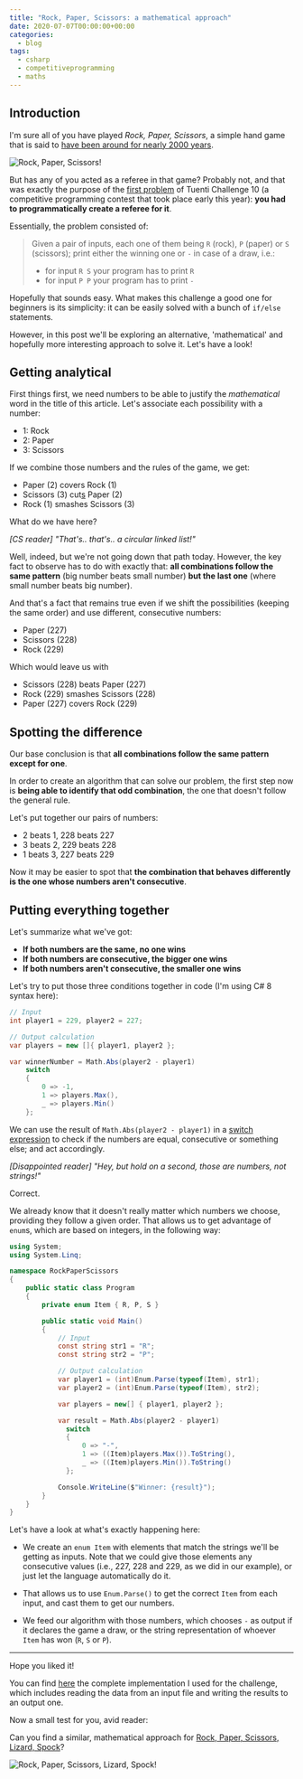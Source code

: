 ```yaml
---
title: "Rock, Paper, Scissors: a mathematical approach"
date: 2020-07-07T00:00:00+00:00
categories:
  - blog
tags:
  - csharp
  - competitiveprogramming
  - maths
---
```


## Introduction

I'm sure all of you have played _Rock, Paper, Scissors_, a simple hand game that is said to [have been around for nearly 2000 years](https://en.wikipedia.org/wiki/Rock_paper_scissors#Origins).

![Rock, Paper, Scissors!](/assets/images/2020-07-07-rock-paper-scissors/rock_paper_scissors.svg)

But has any of you acted as a referee in that game?
Probably not, and that was exactly the purpose of the [first problem](https://contest.tuenti.net/Challenges?id=0) of Tuenti Challenge 10 (a competitive programming contest that took place early this year): **you had to programmatically create a referee for it**.

Essentially, the problem consisted of:

> Given a pair of inputs, each one of them being `R` (rock), `P` (paper) or `S` (scissors); print either the winning one or `-` in case of a draw, i.e.:
>
> - for input `R S` your program has to print `R`
> - for input `P P` your program has to print `-`

Hopefully that sounds easy. What makes this challenge a good one for beginners is its simplicity: it can be easily solved with a bunch of `if/else` statements.

However, in this post we'll be exploring an alternative, 'mathematical' and hopefully more interesting approach to solve it. Let's have a look!

## Getting analytical

First things first, we need numbers to be able to justify the _mathematical_ word in the title of this article. Let's associate each possibility with a number:

- 1: Rock
- 2: Paper
- 3: Scissors

If we combine those numbers and the rules of the game, we get:

- Paper (2) covers Rock (1)
- Scissors (3) cut[s](https://ell.stackexchange.com/a/32288) Paper (2)
- Rock (1) smashes Scissors (3)

What do we have here?

_[CS reader] "That's.. that's.. a circular linked list!"_

Well, indeed, but we're not going down that path today. However, the key fact to observe has to do with exactly that: **all combinations follow the same pattern** (big number beats small number) **but the last one** (where small number beats big number).

And that's a fact that remains true even if we shift the possibilities (keeping the same order) and use different, consecutive numbers:

- Paper (227)
- Scissors (228)
- Rock (229)

Which would leave us with

- Scissors (228) beats Paper (227)
- Rock (229) smashes Scissors (228)
- Paper (227) covers Rock (229)

## Spotting the difference

Our base conclusion is that **all combinations follow the same pattern except for one**.

In order to create an algorithm that can solve our problem, the first step now is **being able to identify that odd combination**, the one that doesn't follow the general rule.

Let's put together our pairs of numbers:

- 2 beats 1, 228 beats 227
- 3 beats 2, 229 beats 228
- 1 beats 3, 227 beats 229

Now it may be easier to spot that **the combination that behaves differently is the one whose numbers aren't consecutive**.

## Putting everything together

Let's summarize what we've got:

- **If both numbers are the same, no one wins**
- **If both numbers are consecutive, the bigger one wins**
- **If both numbers aren't consecutive, the smaller one wins**

Let's try to put those three conditions together in code (I'm using C# 8 syntax here):

```csharp
// Input
int player1 = 229, player2 = 227;

// Output calculation
var players = new []{ player1, player2 };

var winnerNumber = Math.Abs(player2 - player1)
    switch
    {
        0 => -1,
        1 => players.Max(),
        _ => players.Min()
    };
```

We can use the result of `Math.Abs(player2 - player1)` in a [switch expression](https://docs.microsoft.com/en-us/dotnet/csharp/whats-new/csharp-8#switch-expressions) to check if the numbers are equal, consecutive or something else; and act accordingly.

_[Disappointed reader] "Hey, but hold on a second, those are numbers, not strings!"_

Correct.

We already know that it doesn't really matter which numbers we choose, providing they follow a given order. That allows us to get advantage of `enum`s, which are based on integers, in the following way:

```csharp
using System;
using System.Linq;

namespace RockPaperScissors
{
    public static class Program
    {
        private enum Item { R, P, S }

        public static void Main()
        {
            // Input
            const string str1 = "R";
            const string str2 = "P";

            // Output calculation
            var player1 = (int)Enum.Parse(typeof(Item), str1);
            var player2 = (int)Enum.Parse(typeof(Item), str2);

            var players = new[] { player1, player2 };

            var result = Math.Abs(player2 - player1)
              switch
              {
                  0 => "-",
                  1 => ((Item)players.Max()).ToString(),
                  _ => ((Item)players.Min()).ToString()
              };

            Console.WriteLine($"Winner: {result}");
        }
    }
}
```

Let's have a look at what's exactly happening here:

- We create an `enum Item` with elements that match the strings we'll be getting as inputs. Note that we could give those elements any consecutive values (i.e., 227, 228 and 229, as we did in our example), or just let the language automatically do it.

- That allows us to use `Enum.Parse()` to get the correct `Item` from each input, and cast them to get our numbers.

- We feed our algorithm with those numbers, which chooses `-` as output if it declares the game a draw, or the string representation of whoever `Item` has won (`R`, `S` or `P`).

---

Hope you liked it!

You can find [here](https://github.com/eduherminio/eduherminio.github.io/tree/master/code/2020-07-07-rock-paper-scissors) the complete implementation I used for the challenge, which includes reading the data from an input file and writing the results to an output one.

Now a small test for you, avid reader:

Can you find a similar, mathematical approach for [Rock, Paper, Scissors, Lizard, Spock](https://bigbangtheory.fandom.com/wiki/Rock,_Paper,_Scissors,_Lizard,_Spock)?

![Rock, Paper, Scissors, Lizard, Spock!](/assets/images/2020-07-07-rock-paper-scissors/rock_paper_scissors_lizard_spock.svg)
